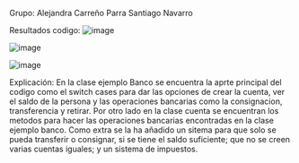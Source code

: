 Grupo: 
Alejandra Carreño Parra
Santiago Navarro



Resultados codigo:
![image](https://github.com/user-attachments/assets/505b63b6-0fac-4957-861a-1aade332fa75)



![image](https://github.com/user-attachments/assets/adf1cdaf-6968-43c4-97bc-2a5713c76a20)



![image](https://github.com/user-attachments/assets/3b7e81ed-5ea5-40bd-9d7a-25e37a707054)



Explicación:
En la clase ejemplo Banco se encuentra la aprte principal del codigo como el switch cases para dar las opciones de crear la cuenta, ver el saldo de la persona y las operaciones bancarias como la consignacion, transferencia y retirar. Por otro lado en la clase cuenta se encuentran los metodos para hacer las operaciones bancarias encontradas en la clase ejemplo banco. Como extra se la ha añadido un sitema para que solo se pueda transferir o consignar, si se tiene el saldo suficiente; que no se creen varias cuentas iguales; y un sistema de impuestos.
